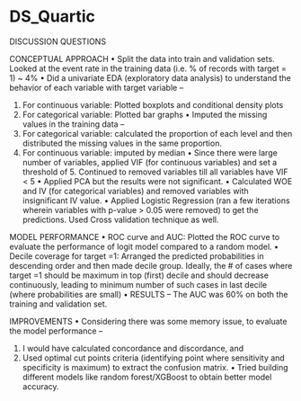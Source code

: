 # DS_Quartic

DISCUSSION QUESTIONS

CONCEPTUAL APPROACH
•	Split the data into train and validation sets. Looked at the event rate in the training data (i.e. % of records with target = 1) ~ 4%
•	Did a univariate EDA (exploratory data analysis) to understand the behavior of each variable with target variable –  
  1.	For continuous variable: Plotted boxplots and conditional density plots 
  2.	For categorical variable: Plotted bar graphs 
•	Imputed the missing values in the training data –
  1.	For categorical variable: calculated the proportion of each level and then distributed the missing values in the same proportion.
  2.	For continuous variable: imputed by median
•	Since there were large number of variables, applied VIF (for continuous variables) and set a threshold of 5. Continued to removed variables till all variables have VIF < 5
•	Applied PCA but the results were not significant.
•	Calculated WOE and IV (for categorical variables) and removed variables with insignificant IV value.
•	Applied Logistic Regression (ran a few iterations wherein variables with p-value > 0.05 were removed) to get the predictions. Used Cross validation technique as well.

MODEL PERFORMANCE
•	ROC curve and AUC: Plotted the ROC curve to evaluate the performance of logit model compared to a random model.
•	Decile coverage for target =1: Arranged the predicted probabilities in descending order and then made decile group. Ideally, the # of cases where target =1 should be maximum in top (first) decile and should decrease continuously, leading to minimum number of such cases in last decile (where probabilities are small)
•	RESULTS – The AUC was 60% on both the training and validation set.

IMPROVEMENTS
•	Considering there was some memory issue, to evaluate the model performance – 
  1.	I would have calculated concordance and discordance, and
  2.	Used optimal cut points criteria (identifying point where sensitivity and specificity is maximum) to extract the confusion matrix.
•	Tried building different models like random forest/XGBoost to obtain better model accuracy.

